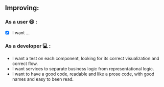 ## Improving:

### As a user 😄 :

- [x]  I want ...

### As a developer 💻 :
- I want a test on each component, looking for its correct visualization and correct flow.
- I want services to separate business logic from representational logic.
- I want to have a good code, readable and like a prose code, with good names and easy to been read.
